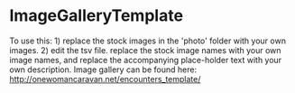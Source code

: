 # ImageGalleryTemplate
To use this: 1) replace the stock images in the 'photo' folder with your own images. 2) edit the tsv file. replace the stock image names with your own image names, and replace the accompanying place-holder text with your own description.  Image gallery can be found here: http://onewomancaravan.net/encounters_template/
